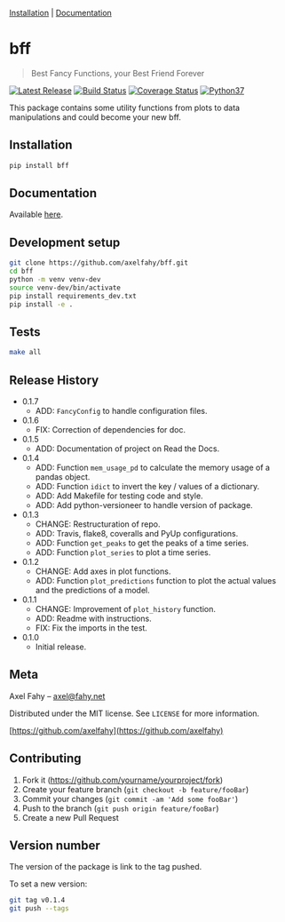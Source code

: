 [Installation](#installation) |
[Documentation](https://bff.readthedocs.io/en/latest/)

# bff
> Best Fancy Functions, your Best Friend Forever

<p align="left">
    <a href="https://pypi.org/project/bff/">
        <img src="https://img.shields.io/pypi/v/bff.svg" alt="Latest Release" /></a>
    <a href="https://travis-ci.com/axelfahy/bff">
        <img src="https://api.travis-ci.com/axelfahy/bff.svg?branch=master" alt="Build Status" /></a>
    <a href="https://coveralls.io/github/axelfahy/bff?branch=master">
        <img src="https://coveralls.io/repos/github/axelfahy/bff/badge.svg?branch=master" alt="Coverage Status" /></a>
    <a href="https://pypi.org/project/bff/">
        <img src="https://img.shields.io/badge/python-3.7-blue.svg" alt="Python37" /></a>
</p>

This package contains some utility functions from plots to data manipulations and could become your new bff.

## Installation

```sh
pip install bff
```

## Documentation

Available [here](https://bff.readthedocs.io/en/latest/).

## Development setup

```sh
git clone https://github.com/axelfahy/bff.git
cd bff
python -m venv venv-dev
source venv-dev/bin/activate
pip install requirements_dev.txt
pip install -e .
```

## Tests

```sh
make all
```

## Release History

* 0.1.7
    * ADD: ``FancyConfig`` to handle configuration files.
* 0.1.6
    * FIX: Correction of dependencies for doc.
* 0.1.5
    * ADD: Documentation of project on Read the Docs.
* 0.1.4
    * ADD: Function `mem_usage_pd` to calculate the memory usage of a pandas object.
    * ADD: Function `idict` to invert the key / values of a dictionary.
    * ADD: Add Makefile for testing code and style.
    * ADD: Add python-versioneer to handle version of package.
* 0.1.3
    * CHANGE: Restructuration of repo.
    * ADD: Travis, flake8, coveralls and PyUp configurations.
    * ADD: Function `get_peaks` to get the peaks of a time series.
    * ADD: Function `plot_series` to plot a time series.
* 0.1.2
    * CHANGE: Add axes in plot functions.
    * ADD: Function `plot_predictions` function to plot the actual values and the predictions of a model.
* 0.1.1
    * CHANGE: Improvement of `plot_history` function.
    * ADD: Readme with instructions.
    * FIX: Fix the imports in the test.
* 0.1.0
    * Initial release.

## Meta

Axel Fahy – axel@fahy.net

Distributed under the MIT license. See ``LICENSE`` for more information.

[https://github.com/axelfahy](https://github.com/axelfahy)

## Contributing

1. Fork it (<https://github.com/yourname/yourproject/fork>)
2. Create your feature branch (`git checkout -b feature/fooBar`)
3. Commit your changes (`git commit -am 'Add some fooBar'`)
4. Push to the branch (`git push origin feature/fooBar`)
5. Create a new Pull Request

## Version number

The version of the package is link to the tag pushed.

To set a new version:

```sh
git tag v0.1.4
git push --tags
```

